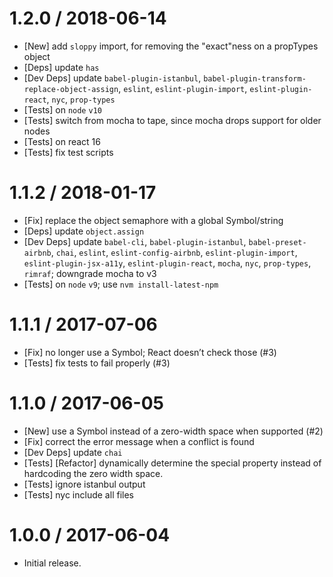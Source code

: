 1.2.0 / 2018-06-14
==================
  * [New] add `sloppy` import, for removing the "exact"ness on a propTypes object
  * [Deps] update `has`
  * [Dev Deps] update `babel-plugin-istanbul`, `babel-plugin-transform-replace-object-assign`, `eslint`, `eslint-plugin-import`, `eslint-plugin-react`, `nyc`, `prop-types`
  * [Tests] on `node` `v10`
  * [Tests] switch from mocha to tape, since mocha drops support for older nodes
  * [Tests] on react 16
  * [Tests] fix test scripts

1.1.2 / 2018-01-17
==================
  * [Fix] replace the object semaphore with a global Symbol/string
  * [Deps] update `object.assign`
  * [Dev Deps] update `babel-cli`, `babel-plugin-istanbul`, `babel-preset-airbnb`, `chai`, `eslint`, `eslint-config-airbnb`, `eslint-plugin-import`, `eslint-plugin-jsx-a11y`, `eslint-plugin-react`, `mocha`, `nyc`, `prop-types`, `rimraf`; downgrade mocha to v3
  * [Tests] on `node` `v9`; use `nvm install-latest-npm`

1.1.1 / 2017-07-06
==================
  * [Fix] no longer use a Symbol; React doesn’t check those (#3)
  * [Tests] fix tests to fail properly (#3)

1.1.0 / 2017-06-05
==================
  * [New] use a Symbol instead of a zero-width space when supported (#2)
  * [Fix] correct the error message when a conflict is found
  * [Dev Deps] update `chai`
  * [Tests] [Refactor] dynamically determine the special property instead of hardcoding the zero width space.
  * [Tests] ignore istanbul output
  * [Tests] nyc include all files

1.0.0 / 2017-06-04
==================
  * Initial release.
